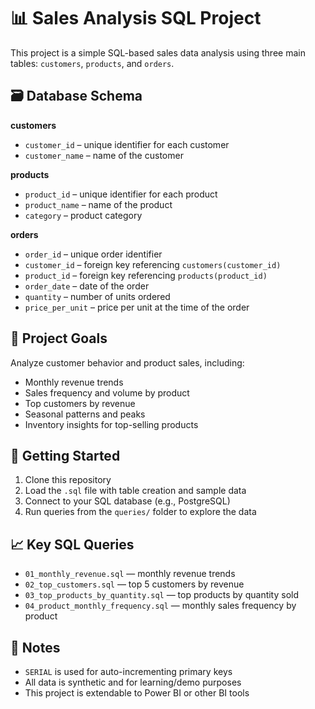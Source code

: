 # 📊 Sales Analysis SQL Project

This project is a simple SQL-based sales data analysis using three main tables: `customers`, `products`, and `orders`.

## 🗃️ Database Schema

**customers**  
- `customer_id` – unique identifier for each customer  
- `customer_name` – name of the customer  

**products**  
- `product_id` – unique identifier for each product  
- `product_name` – name of the product  
- `category` – product category  

**orders**  
- `order_id` – unique order identifier  
- `customer_id` – foreign key referencing `customers(customer_id)`  
- `product_id` – foreign key referencing `products(product_id)`  
- `order_date` – date of the order  
- `quantity` – number of units ordered  
- `price_per_unit` – price per unit at the time of the order  

## 🎯 Project Goals

Analyze customer behavior and product sales, including:
- Monthly revenue trends  
- Sales frequency and volume by product  
- Top customers by revenue  
- Seasonal patterns and peaks  
- Inventory insights for top-selling products  

## 🚀 Getting Started

1. Clone this repository  
2. Load the `.sql` file with table creation and sample data  
3. Connect to your SQL database (e.g., PostgreSQL)  
4. Run queries from the `queries/` folder to explore the data  

## 📈 Key SQL Queries

- `01_monthly_revenue.sql` — monthly revenue trends  
- `02_top_customers.sql` — top 5 customers by revenue  
- `03_top_products_by_quantity.sql` — top products by quantity sold  
- `04_product_monthly_frequency.sql` — monthly sales frequency by product  

## 📌 Notes

- `SERIAL` is used for auto-incrementing primary keys  
- All data is synthetic and for learning/demo purposes  
- This project is extendable to Power BI or other BI tools